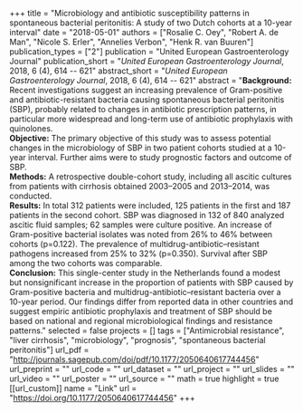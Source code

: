 +++
title = "Microbiology and antibiotic susceptibility patterns in spontaneous bacterial peritonitis: A study of two Dutch cohorts at a 10-year interval"
date = "2018-05-01"
authors = ["Rosalie C. Oey", "Robert A. de Man", "Nicole S. Erler", "Annelies Verbon", "Henk R. van Buuren"]
publication_types = ["2"]
publication = "United European Gastroenterology Journal"
publication_short = "*United European Gastroenterology Journal*, 2018, 6 (4), 614 -- 621"
abstract_short = "*United European Gastroenterology Journal*, 2018, 6 (4), 614 -- 621"
abstract = "**Background:** Recent investigations suggest an increasing prevalence of Gram-positive and antibiotic-resistant bacteria causing spontaneous bacterial peritonitis (SBP), probably related to changes in antibiotic prescription patterns, in particular more widespread and long-term use of antibiotic prophylaxis with quinolones.<br>**Objective:** The primary objective of this study was to assess potential changes in the microbiology of SBP in two patient cohorts studied at a 10-year interval. Further aims were to study prognostic factors and outcome of SBP.<br>**Methods:** A retrospective double-cohort study, including all ascitic cultures from patients with cirrhosis obtained 2003–2005 and 2013–2014, was conducted.<br>**Results:** In total 312 patients were included, 125 patients in the first and 187 patients in the second cohort. SBP was diagnosed in 132 of 840 analyzed ascitic fluid samples; 62 samples were culture positive. An increase of Gram-positive bacterial isolates was noted from 26% to 46% between cohorts (p=0.122). The prevalence of multidrug-antibiotic–resistant pathogens increased from 25% to 32% (p=0.350). Survival after SBP among the two cohorts was comparable.<br>**Conclusion:** This single-center study in the Netherlands found a modest but nonsignificant increase in the proportion of patients with SBP caused by Gram-positive bacteria and multidrug-antibiotic–resistant bacteria over a 10-year period. Our findings differ from reported data in other countries and suggest empiric antibiotic prophylaxis and treatment of SBP should be based on national and regional microbiological findings and resistance patterns."
selected = false
projects = []
tags = ["Antimicrobial resistance", "liver cirrhosis", "microbiology", "prognosis", "spontaneous bacterial peritonitis"]
url_pdf = "http://journals.sagepub.com/doi/pdf/10.1177/2050640617744456"
url_preprint = ""
url_code = ""
url_dataset = ""
url_project = ""
url_slides = ""
url_video = ""
url_poster = ""
url_source = ""
math = true
highlight = true
[[url_custom]]
    name = "Link"
    url = "https://doi.org/10.1177/2050640617744456"
+++
